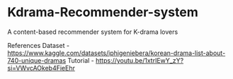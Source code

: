# Kdrama-Recommender-system
A content-based recommender system for K-drama lovers


References
Dataset - https://www.kaggle.com/datasets/iphigeniebera/korean-drama-list-about-740-unique-dramas
Tutorial - https://youtu.be/1xtrIEwY_zY?si=VWvcAOkeb4FieEhr
